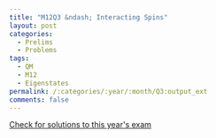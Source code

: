 ```yaml
---
title: "M12Q3 &ndash; Interacting Spins"
layout: post
categories:
  - Prelims
  - Problems
tags:
  - QM
  - M12
  - Eigenstates
permalink: /:categories/:year/:month/Q3:output_ext
comments: false
---
```

<object data="2012M3Q.pdf" type="application/pdf" width="100%" height="500"></object>
<div class="message"><a href='https://princetonprelim.com/prelim/29/'>Check for solutions to this year's exam</a></div>